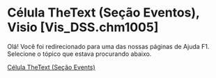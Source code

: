 
# Célula TheText (Seção Eventos), Visio [Vis_DSS.chm1005]

Olá! Você foi redirecionado para uma das nossas páginas de Ajuda F1. Selecione o tópico que estava procurando abaixo.

[Célula TheText (Seção Events)](http://msdn.microsoft.com/library/2d63768e-afdb-4b3f-de49-f9ba69ae5391%28Office.15%29.aspx)
